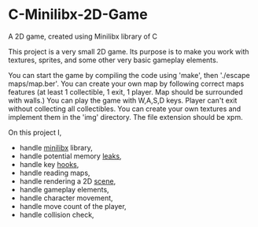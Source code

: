 # C-Minilibx-2D-Game
A 2D game, created using Minilibx library of C

This project is a very small 2D game.
Its purpose is to make you work with textures, sprites,
and some other very basic gameplay elements.

You can start the game by compiling the code using 'make', then './escape maps/map.ber'.
You can create your own map by following correct maps features (at least 1 collectible, 1 exit, 1 player. Map should be surrounded with walls.)
You can play the game with W,A,S,D keys.
Player can't exit without collecting all collectibles.
You can create your own textures and implement them in the 'img' directory. The file extension should be xpm.

On this project I,
- handle [minilibx](https://qst0.github.io/ft_libgfx/man_mlx.html#:~:text=MiniLibX%20is%20an%20easy%20way,image%20and%20basic%20events%20management.) library,
- handle potential memory [leaks](https://en.wikipedia.org/wiki/Memory_leak#:~:text=In%20computer%20science%2C%20a%20memory,longer%20needed%20is%20not%20released.),
- handle key [hooks](https://harm-smits.github.io/42docs/libs/minilibx/hooks.html),
- handle reading maps,
- handle rendering a 2D [scene](https://harm-smits.github.io/42docs/libs/minilibx/images.html),
- handle gameplay elements,
- handle character movement,
- handle move count of the player,
- handle collision check,
